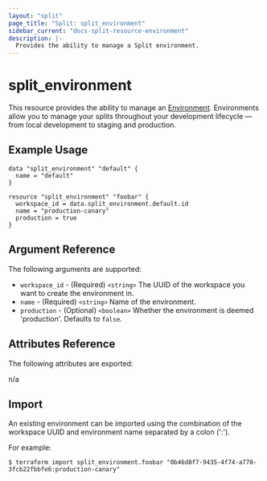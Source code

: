 ```yaml
---
layout: "split"
page_title: "Split: split_environment"
sidebar_current: "docs-split-resource-environment"
description: |-
  Provides the ability to manage a Split environment.
---
```


# split_environment

This resource provides the ability to manage an [Environment](https://help.split.io/hc/en-us/articles/360019915771-Environments).
Environments allow you to manage your splits throughout your development lifecycle — from local development to staging and production.

## Example Usage

```hcl-terraform
data "split_environment" "default" {
  name = "default"
}

resource "split_environment" "foobar" {
  workspace_id = data.split_environment.default.id
  name = "production-canary"
  production = true
}
```

## Argument Reference

The following arguments are supported:

* `workspace_id` - (Required) `<string>` The UUID of the workspace you want to create the environment in.
* `name` - (Required) `<string>` Name of the environment.
* `production` - (Optional) `<boolean>` Whether the environment is deemed 'production'. Defaults to `false`.

## Attributes Reference

The following attributes are exported:

n/a

## Import

An existing environment can be imported using the combination of the workspace UUID
and environment name separated by a colon (':').

For example:

```shell script
$ terraform import split_environment.foobar "0b46d8f7-9435-4f74-a770-3fcb22fbbfe6:production-canary"
```